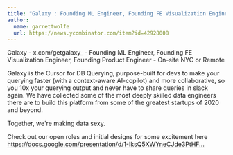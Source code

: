 ```yaml
---
title: "Galaxy : Founding ML Engineer, Founding FE Visualization Engineer, Founding Product Engineer"
author:
  name: garrettwolfe
  url: https://news.ycombinator.com/item?id=42928008
---
```

Galaxy - x.com&#x2F;getgalaxy_ - Founding ML Engineer, Founding FE Visualization Engineer, Founding Product Engineer - On-site NYC or Remote

Galaxy is the Cursor for DB Querying, purpose-built for devs to make your querying faster (with a context-aware AI-copilot) and more collaborative, so you 10x your querying output and never have to share queries in slack again. We have collected some of the most deeply skilled data engineers there are to build this platform from some of the greatest startups of 2020 and beyond.

Together, we&#x27;re making data sexy.

Check out our open roles and initial designs for some excitement here
<a href="https:&#x2F;&#x2F;docs.google.com&#x2F;presentation&#x2F;d&#x2F;1-IksQ5XWYneCJde3PtHF9H9S0-uaIUMVl6oP4YOy1JU&#x2F;edit?usp=sharing" rel="nofollow">https:&#x2F;&#x2F;docs.google.com&#x2F;presentation&#x2F;d&#x2F;1-IksQ5XWYneCJde3PtHF...</a>
<JobApplication />
